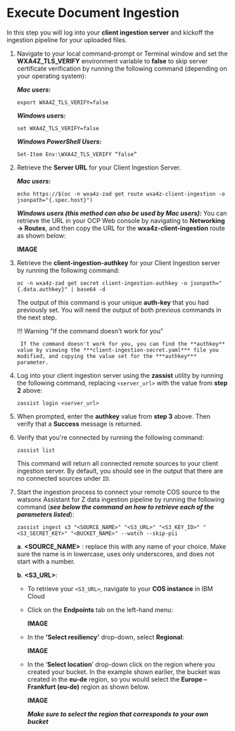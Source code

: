 # Execute Document Ingestion

In this step you will log into your **client ingestion server** and kickoff the ingestion pipeline for your uploaded files.

1. Navigate to your local command-prompt or Terminal window and set the **WXA4Z_TLS_VERIFY** environment variable to **false** to skip server certificate verification by running the following command (depending on your operating system):

    ***Mac users:***
    ```
    export WXA4Z_TLS_VERIFY=false
    ```

    ***Windows users:***
    ```
    set WXA4Z_TLS_VERIFY=false
    ```

    ***Windows PowerShell Users:***
    ```
    Set-Item Env:\WXA4Z_TLS_VERIFY “false”
    ```

2. Retrieve the **Server URL** for your Client Ingestion Server.

    ***Mac users:***
    ```
    echo https://$(oc -n wxa4z-zad get route wxa4z-client-ingestion -o jsonpath="{.spec.host}")
    ```

    ***Windows users (this method can also be used by Mac users):***
    You can retrieve the URL in your OCP Web console by navigating to **Networking -> Routes**, and then copy the URL for the **wxa4z-client-ingestion** route as shown below:

    **IMAGE**

3. Retrieve the **client-ingestion-authkey** for your Client Ingestion server by running the following command: 
   
    ```
    oc -n wxa4z-zad get secret client-ingestion-authkey -o jsonpath="{.data.authkey}" | base64 -d
    ```
    
    The output of this command is your unique **auth-key** that you had previously set. You will need the output of both previous commands in the next step.

    !!! Warning "If the command doesn't work for you"

        If the command doesn't work for you, you can find the **authkey** value by viewing the ***client-ingestion-secret.yaml*** file you modified, and copying the value set for the ***authkey*** parameter. 


4. Log into your client ingestion server using the **zassist** utility by running the following command, replacing `<server_url>` with the value from **step 2** above:

    ```
    zassist login <server_url>
    ```

5. When prompted, enter the **authkey** value from **step 3** above. Then verify that a **Success** message is returned. 

6. Verify that you're connected by running the following command:

    ```
    zassist list
    ```

    This command will return all connected remote sources to your client ingestion server. By default, you should see in the output that there are no connected sources under `ID`.

7. Start the ingestion process to connect your remote COS source to the watsonx Assistant for Z data ingestion pipeline by running the following command (***see below the command on how to retrieve each of the parameters listed***):

    ```
    zassist ingest s3 "<SOURCE_NAME>" "<S3_URL>" "<S3_KEY_ID>" "<S3_SECRET_KEY>" "<BUCKET_NAME>" --watch --skip-pii
    ```

    **a**. **<SOURCE_NAME\>** : replace this with any name of your choice. Make sure the name is in lowercase, uses only underscores, and does not start with a number. 

    **b**. **<S3_URL\>**: 

     - To retrieve your `<S3_URL>`, navigate to your **COS instance** in IBM Cloud 
     - Click on the **Endpoints** tab on the left-hand menu:
    
         **IMAGE**
        
     - In the **'Select resiliency'** drop-down, select **Regional**: 
  
         **IMAGE**
    
     - In the ‘**Select location**’ drop-down click on the region where you created your bucket. In the example shown earlier, the bucket was created in the **eu-de** region, so you would select the **Europe – Frankfurt (eu-de)** region as shown below.
  
         **IMAGE**

        ***Make sure to select the region that corresponds to your own bucket***



